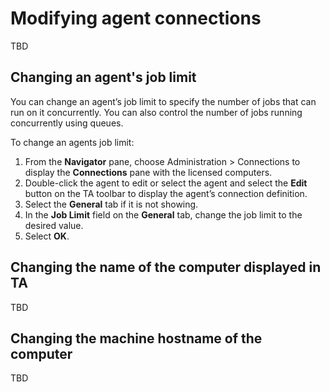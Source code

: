 # Modifying agent connections
TBD

## Changing an agent's job limit
You can change an agent’s job limit to specify the number of jobs that can run on it concurrently. You can also control the number of jobs running concurrently using queues. 

To change an agents job limit:

1.  From the __Navigator__ pane, choose Administration > Connections to display the __Connections__ pane with the licensed computers. 
1.  Double-click the agent to edit or select the agent and select the __Edit__ button on the TA toolbar to display the agent’s connection definition. 
1.  Select the __General__ tab if it is not showing. 
1.  In the __Job Limit__ field on the __General__ tab, change the job limit to the desired value.
1.  Select __OK__.

## Changing the name of the computer displayed in TA
TBD

## Changing the machine hostname of the computer
TBD

